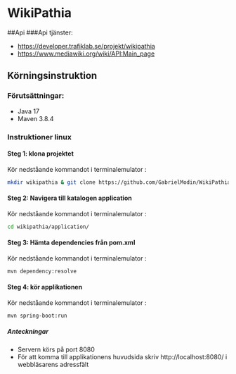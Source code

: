 # WikiPathia
##Api
###Api tjänster:
- https://developer.trafiklab.se/projekt/wikipathia
- https://www.mediawiki.org/wiki/API:Main_page

## Körningsinstruktion
### Förutsättningar:
- Java 17
- Maven 3.8.4

### Instruktioner linux
#### Steg 1: klona projektet
Kör nedståande kommandot i terminalemulator :
```zsh
mkdir wikipathia & git clone https://github.com/GabrielModin/WikiPathia/ ./wikipathia
```
#### Steg 2: Navigera till katalogen application
Kör nedståande kommandot i terminalemulator :
```zsh
cd wikipathia/application/
```
#### Steg 3: Hämta dependencies från pom.xml 
Kör nedståande kommandot i terminalemulator :
```zsh
mvn dependency:resolve
```
#### Steg 4: kör applikationen 
Kör nedståande kommandot i terminalemulator :
```zsh
mvn spring-boot:run
```
##### Anteckningar
- Servern körs på port 8080
- För att komma till applikationens huvudsida skriv http://localhost:8080/ i webbläsarens adressfält
